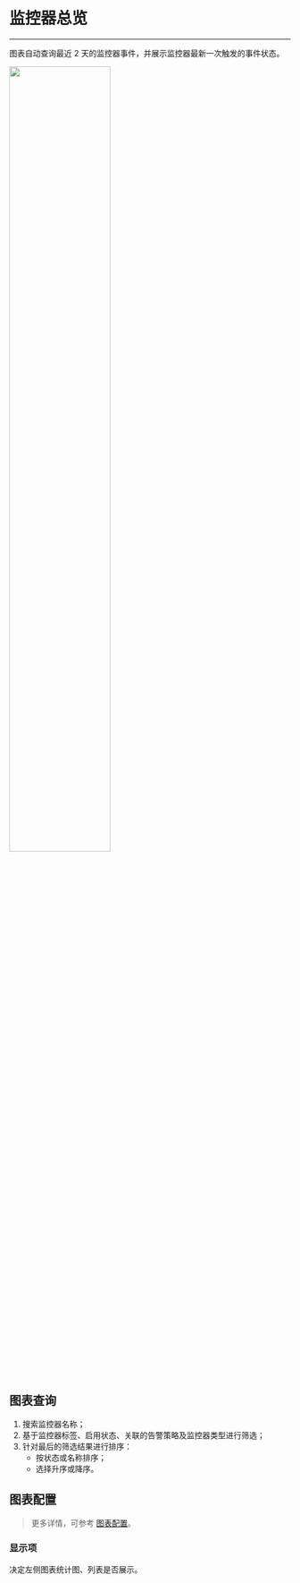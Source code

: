# 监控器总览
---

图表自动查询最近 2 天的监控器事件，并展示监控器最新一次触发的事件状态。

<img src="../../img/monitor_summary.png" width="60%" >


## 图表查询

1. 搜索监控器名称；
2. 基于监控器标签、启用状态、关联的告警策略及监控器类型进行筛选；
3. 针对最后的筛选结果进行排序：
    - 按状态或名称排序；
    - 选择升序或降序。

## 图表配置

> 更多详情，可参考 [图表配置](./chart-config.md)。

### 显示项

决定左侧图表统计图、列表是否展示。
